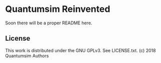 Quantumsim Reinvented
=====================

Soon there will be a proper README here.


License
-------

This work is distributed under the GNU GPLv3. See LICENSE.txt.
(c) 2018 Quantumsim Authors
